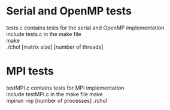 # Serial and OpenMP tests
tests.c contains tests for the serial and OpenMP implementation                                                                      
include tests.c in the make file                                                                                             
make                                                                                                                  
./chol [matrix size] [number of threads]

# MPI tests
testMPI.c contains tests for MPI implementation                                                                             
include testMPI.c in the make file
make                                                                                                                                   
mpirun -np [number of processes] ./chol
